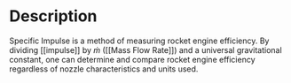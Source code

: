 # Description
Specific Impulse is a method of measuring rocket engine efficiency. By dividing [[impulse]] by $\dot{m}$ ([[Mass Flow Rate]]) and a universal gravitational constant, one can determine and compare rocket engine efficiency regardless of nozzle characteristics and units used. 